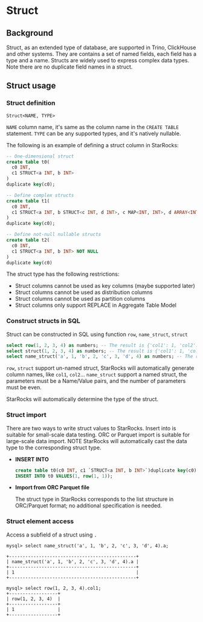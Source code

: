 # Struct

## Background

Struct, as an extended type of database, are supported in Trino, ClickHouse and other systems. They are contains a set of named fields, each field has a type and a name. Structs are widely used to express complex data types. Note there are no duplicate field names in a struct.

## Struct usage

### Struct definition

`Struct<NAME, TYPE>`

`NAME` column name, it's same as the column name in the `CREATE TABLE` statement.
`TYPE` can be any supported types, and it's natively nullable.

The following is an example of defining a struct column in StarRocks:

~~~SQL
-- One-dimensional struct
create table t0(
  c0 INT,
  c1 STRUCT<a INT, b INT>
)
duplicate key(c0);

-- Define complex structs
create table t1(
  c0 INT,
  c1 STRUCT<a INT, b STRUCT<c INT, d INT>, c MAP<INT, INT>, d ARRAY<INT>>
)
duplicate key(c0);

-- Define not-null nullable structs
create table t2(
  c0 INT,
  c1 STRUCT<a INT, b INT> NOT NULL
)
duplicate key(c0)
~~~

The struct type has the following restrictions:

* Struct columns cannot be used as key columns (maybe supported later)
* Struct columns cannot be used as distribution columns
* Struct columns cannot be used as partition columns
* Struct columns only support REPLACE in Aggregate Table Model

### Construct structs in SQL

Struct can be constructed in SQL using function `row`, `name_struct`, `struct` 

~~~SQL
select row(1, 2, 3, 4) as numbers; -- The result is {'col1': 1, 'col2': 2, 'col3': 3, 'col4': 4}
select struct(1, 2, 3, 4) as numbers; -- The result is {'col1': 1, 'col2': 2, 'col3': 3, 'col4': 4}
select name_struct('a', 1, 'b', 2, 'c', 3, 'd', 4) as numbers; -- The result is {'a': 1, 'b': 2, 'c': 3, 'd': 4}
~~~

`row`, `struct` support un-named struct, StarRocks will automatically generate column names, like `col1`, `col2`...
`name_struct` support a named struct, the parameters must be a Name/Value pairs, and the number of parameters must be even.

StarRocks will automatically determine the type of the struct.

### Struct import

There are two ways to write struct values to StarRocks. Insert into is suitable for small-scale data testing. ORC or Parquet import is suitable for large-scale data import. NOTE StarRocks will automatically cast the data type to the corresponding struct type.

* **INSERT INTO**

  ~~~SQL
  create table t0(c0 INT, c1 `STRUCT<a INT, b INT>`)duplicate key(c0);
  INSERT INTO t0 VALUES(1, row(1, 1));
  ~~~

* **Import from ORC Parquet file**

  The struct type in StarRocks corresponds to the list structure in ORC/Parquet format; no additional specification is needed. 


### Struct element access

Access a subfield of a struct using `.`

~~~Plain Text
mysql> select name_struct('a', 1, 'b', 2, 'c', 3, 'd', 4).a;

+-----------------------------------------------+
| name_struct('a', 1, 'b', 2, 'c', 3, 'd', 4).a |
+-----------------------------------------------+
| 1                                             |
+-----------------------------------------------+

mysql> select row(1, 2, 3, 4).col1;
+------------------+
| row(1, 2, 3, 4)  |
+------------------+
| 1                |
+------------------+
~~~
